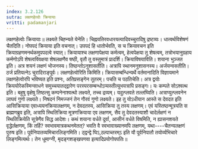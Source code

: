```yaml
---
index: 3.2.126
sutra: लक्षणहेत्वोः क्रियायाः
vritti: padamanjari
---
```


 लक्षणहेत्वोः क्रियायाः॥ लक्ष्यते चिह्न्यते येनेति। चिह्नयतिरवधारयत्यादिवच्चुरादिषु द्रष्टव्यः। धात्वर्थविशेषणं चैतदिति। नोपपदं क्रियाया इति वचनात्। उपपदं हि धातोर्भवति, स च क्रियावचन इति क्रियाग्रहणमनर्थकमुपपदत्वे स्यात्। क्रियायाश्च लक्षणापेक्षया कर्मत्वम्, हेत्वपेक्षया तु शेषत्वम्, तत्रोभयानुग्रहाय कर्मणोऽपि शेषत्वविवक्षया शेषलक्षणैव षष्ठी, वृतौ तु वस्तुमात्रं प्रादर्शि। क्रियाविषयाविति। शयाना भुञ्जत इति। अत्र शयनं लक्षणं भोजनस्य। तिष्ठन्तोऽनुशासतीति। अत्रापि स्थानमनुशासनस्य। अर्जयन्वसतीति। ठर्ज प्रतियत्नेऽ चुरादिराङ्पूर्वः। लक्षणहेत्वोरिति किमिति। क्रियासम्बन्धिन्यर्थे वर्तमानादिति विज्ञायमाने लक्षणहेत्वोरपि भविष्यत इति प्रश्नः, अतिप्रसङ्गेन तूतरम्। पचति च पठतिचेति। अत्र द्वयोः क्रिययोरेकस्मिन्साधने समुच्चयातद्द्वारेण परस्परसम्बन्धोऽप्यस्तीत्युभयत्रापि प्रसङ्गः। यः कम्पते सोऽश्वत्थ इति। बहुषु वृक्षेषु तिष्ठत्सु कम्पनेनाश्वत्थो लक्ष्यते, तच्च द्रव्यम्। यदुत्प्लवते तल्लघ्विति। अत्राप्युत्प्लवनेन लाघवं गुणो लक्ष्यते। निषदनं निमज्जनं तेन गौरवं गुणो लक्ष्यते। इह तु योऽधीयान आस्ते स देवदत इति आसिक्रियाया एवाध्ययनक्रियालक्षणम्, न देवदतस्य, आसिक्रिया तु तस्य लक्षणम्। एवं यस्तिष्ठन्मूत्रयति स ब्राह्मणब्रुव इति, अत्रापि स्थितिक्रिया मूत्रणक्रियाया एव लक्षणम्, सैव तु देवदतस्याशौ चादेर्लक्षणं न स्थितिक्रियेति सूत्रेणैव सिद्ध आदेशः। कथं शयाना वर्धते दूर्वा, आसीनं वर्धते विषमिति, न ह्यासनशयते वृद्धेर्लक्षणम्, किं तर्हि? स्वभावमात्रकथनमेतत्? भवति वै स्वभावाख्यानमपि लक्षणम्, यथा----चैतन्यलक्षणं पुरुष इति। पूर्वनिपातव्यमिचारलिङ्गमिति। ठ्द्वन्द्वे घिऽ,ठल्पाच्तरम्ऽ इति यौ पूर्वनिपातौ तयोर्व्यभिचारे लिङ्गमित्यर्थः। तेन धूमाग्नी, मृदङ्गशङ्खपणवा इत्यादिप्रयोगोपपतिः॥